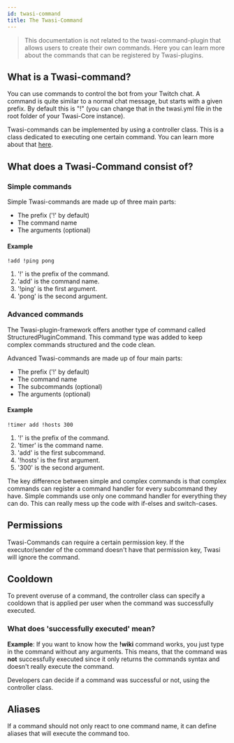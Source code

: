 ```yaml
---
id: twasi-command
title: The Twasi-Command
---
```


> This documentation is not related to the twasi-command-plugin that allows users to create their own commands. Here you can learn more about the commands that can be registered by Twasi-plugins.

## What is a Twasi-command?

You can use commands to control the bot from your Twitch chat. A command is quite similar to a normal chat message, but starts with a given prefix. By default this is "!" (you can change that in the twasi.yml file in the root folder of your Twasi-Core instance).

Twasi-commands can be implemented by using a controller class. This is a class dedicated to executing one certain command. You can learn more about that [here](/docs/getting-started/plugin-commands).

## What does a Twasi-Command consist of?

### Simple commands

Simple Twasi-commands are made up of three main parts:

- The prefix ('!' by default)
- The command name
- The arguments (optional)

#### Example

```
!add !ping pong
```

1. '!' is the prefix of the command.
2. 'add' is the command name.
3. '!ping' is the first argument.
4. 'pong' is the second argument.

### Advanced commands

The Twasi-plugin-framework offers another type of command called StructuredPluginCommand. This command type was added to keep complex commands structured and the code clean.

Advanced Twasi-commands are made up of four main parts:

- The prefix ('!' by default)
- The command name
- The subcommands (optional)
- The arguments (optional)

#### Example

```
!timer add !hosts 300
```

1. '!' is the prefix of the command.
2. 'timer' is the command name.
3. 'add' is the first subcommand.
4. '!hosts' is the first argument.
5. '300' is the second argument.

The key difference between simple and complex commands is that complex commands can register a command handler for every subcommand they have. Simple commands use only one command handler for everything they can do. This can really mess up the code with if-elses and switch-cases.

## Permissions

Twasi-Commands can require a certain permission key. If the executor/sender of the command doesn't have that permission key, Twasi will ignore the command.

## Cooldown

To prevent overuse of a command, the controller class can specify a cooldown that is applied per user when the command was successfully executed.

### What does 'successfully executed' mean?

**Example**: If you want to know how the **!wiki** command works, you just type in the command without any arguments. This means, that the command was **not** successfully executed since it only returns the commands syntax and doesn't really execute the command.

Developers can decide if a command was successful or not, using the controller class.

## Aliases

If a command should not only react to one command name, it can define aliases that will execute the command too.